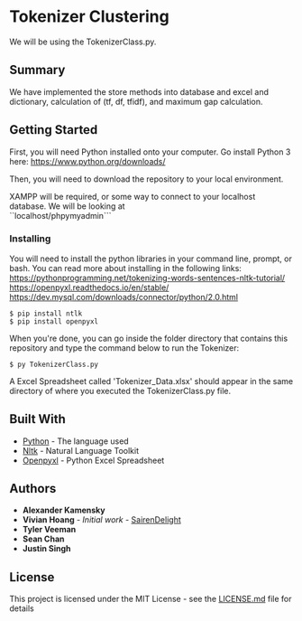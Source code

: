 # Tokenizer Clustering

We will be using the TokenizerClass.py.

## Summary
We have implemented the store methods into database and excel and dictionary, calculation of (tf, df, tfidf), and maximum gap calculation.

## Getting Started

First, you will need Python installed onto your computer. 
Go install Python 3 here: https://www.python.org/downloads/

Then, you will need to download the repository to your local environment. 

XAMPP will be required, or some way to connect to your localhost database. We will be looking at  
``localhost/phpymyadmin```




### Installing

You will need to install the python libraries in your command line, prompt, or bash. You can read more about installing in the following links:   
https://pythonprogramming.net/tokenizing-words-sentences-nltk-tutorial/    
https://openpyxl.readthedocs.io/en/stable/   
https://dev.mysql.com/downloads/connector/python/2.0.html

```
$ pip install ntlk
$ pip install openpyxl
```

When you're done, you can go inside the folder directory that contains this repository and type the command below to run the Tokenizer:
```
$ py TokenizerClass.py
```
A Excel Spreadsheet called 'Tokenizer_Data.xlsx' should appear in the same directory of where you executed the TokenizerClass.py file.

## Built With

* [Python](https://www.python.org/downloads/) - The language used
* [Nltk](https://www.nltk.org/install.html) - Natural Language Toolkit
* [Openpyxl](https://openpyxl.readthedocs.io/en/stable/) - Python Excel Spreadsheet


## Authors

* **Alexander Kamensky** 
* **Vivian Hoang** - *Initial work* - [SairenDelight](https://github.com/SairenDelight)
* **Tyler Veeman**
* **Sean Chan**
* **Justin Singh**

## License

This project is licensed under the MIT License - see the [LICENSE.md](LICENSE.md) file for details





